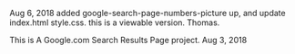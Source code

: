
Aug 6, 2018
added google-search-page-numbers-picture up, and update index.html style.css. this is a viewable version.
Thomas.




This is  A Google.com Search Results Page project.
Aug 3, 2018



